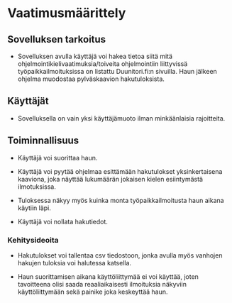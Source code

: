 # Vaatimusmäärittely

## Sovelluksen tarkoitus

- Sovelluksen avulla käyttäjä voi hakea tietoa siitä mitä ohjelmointikielivaatimuksia/toiveita ohjelmointiin
liittyvissä työpaikkailmoituksissa on listattu Duunitori.fi:n sivuilla. Haun jälkeen ohjelma muodostaa pylväskaavion hakutuloksista.

## Käyttäjät

- Sovelluksella on vain yksi käyttäjämuoto ilman minkäänlaisia rajoitteita.

## Toiminnallisuus

- Käyttäjä voi suorittaa haun.

- Käyttäjä voi pyytää ohjelmaa esittämään hakutulokset yksinkertaisena kaaviona,
joka näyttää lukumäärän jokaisen kielen esiintymästä ilmotuksissa.
- Tuloksessa näkyy myös kuinka monta työpaikkailmoitusta haun aikana käytiin läpi.

- Käyttäjä voi nollata hakutiedot. 


### Kehitysideoita
- Hakutulokset voi tallentaa csv tiedostoon, jonka avulla myös vanhojen hakujen tuloksia
voi halutessa katsella.

- Haun suorittamisen aikana käyttöliittymää ei voi käyttää, joten tavoitteena olisi saada reaaliaikaisesti
ilmoituksia näkyviin käyttöliittymään sekä painike joka keskeyttää haun.



